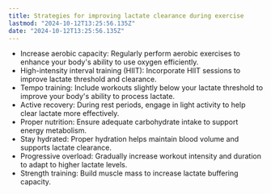 ```yaml
---
title: Strategies for improving lactate clearance during exercise
lastmod: "2024-10-12T13:25:56.135Z"
date: "2024-10-12T13:25:56.135Z"
---
```


- Increase aerobic capacity: Regularly perform aerobic exercises to enhance your body's ability to use oxygen efficiently.
- High-intensity interval training (HIIT): Incorporate HIIT sessions to improve lactate threshold and clearance.
- Tempo training: Include workouts slightly below your lactate threshold to improve your body's ability to process lactate.
- Active recovery: During rest periods, engage in light activity to help clear lactate more effectively.
- Proper nutrition: Ensure adequate carbohydrate intake to support energy metabolism.
- Stay hydrated: Proper hydration helps maintain blood volume and supports lactate clearance.
- Progressive overload: Gradually increase workout intensity and duration to adapt to higher lactate levels.
- Strength training: Build muscle mass to increase lactate buffering capacity.

